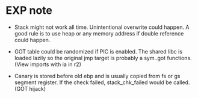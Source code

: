 # EXP note

* Stack might not work all time. Unintentional overwrite could happen.
A good rule is to use heap or any memory address if double reference could happen.

* GOT table could be randomized if PIC is enabled. The shared libc is loaded lazily so the original jmp target is probably a sym..got functions. (View imports with ia in r2)

* Canary is stored before old ebp and is usually copied from fs or gs segment register.
If the check failed, stack_chk_failed would be called. (GOT hijack)

